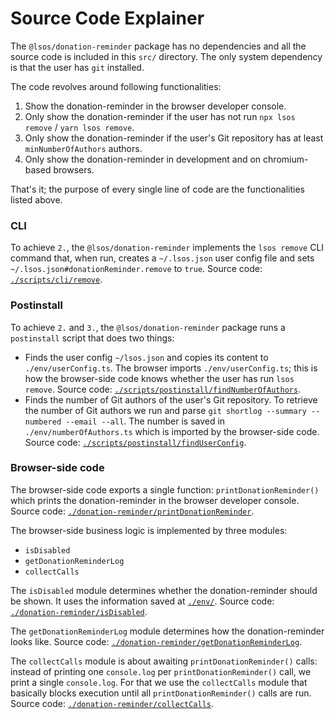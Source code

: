 # Source Code Explainer

The `@lsos/donation-reminder` package has no dependencies
and all the source code is included in this `src/` directory.
The only system dependency is that the user has `git` installed.

The code revolves around following functionalities:
 1. Show the donation-reminder in the browser developer console.
 2. Only show the donation-reminder if the user has not run `npx lsos remove` / `yarn lsos remove`.
 3. Only show the donation-reminder if the user's Git repository has at least `minNumberOfAuthors` authors.
 4. Only show the donation-reminder in development and on chromium-based browsers.

That's it; the purpose of every single line of code are the functionalities listed above.

### CLI

To achieve `2.`, the `@lsos/donation-reminder` implements the `lsos remove` CLI command that, when run, creates a `~/.lsos.json` user config file and sets `~/.lsos.json#donationReminder.remove` to `true`. Source code: [`./scripts/cli/remove`](/src/scripts/cli/remove.ts).

### Postinstall

To achieve `2.` and `3.`, the `@lsos/donation-reminder` package runs a `postinstall` script that does two things:
 - Finds the user config `~/lsos.json` and copies its content to `./env/userConfig.ts`.
   The browser imports `./env/userConfig.ts`;
   this is how the browser-side code knows whether the user has run `lsos remove`.
   Source code: [`./scripts/postinstall/findNumberOfAuthors`](/src/scripts/findNumberOfAuthors.ts).
 - Finds the number of Git authors of the user's Git repository.
   To retrieve the number of Git authors we run and parse `git shortlog --summary --numbered --email --all`.
   The number is saved in `./env/numberOfAuthors.ts` which is imported by the browser-side code.
   Source code: [`./scripts/postinstall/findUserConfig`](/src/scripts/findUserConfig.ts).

### Browser-side code

The browser-side code exports a single function: `printDonationReminder()` which prints the donation-reminder in the browser developer console.
Source code: [`./donation-reminder/printDonationReminder`](/src/donation-reminder/printDonationReminder.ts).

The browser-side business logic is implemented by three modules:
 - `isDisabled`
 - `getDonationReminderLog`
 - `collectCalls`

The `isDisabled` module determines whether the donation-reminder should be shown.
It uses the information saved at [`./env/`](/src/env/).
Source code: [`./donation-reminder/isDisabled`](/src/donation-reminder/isDisabled.ts).

The `getDonationReminderLog` module determines how the donation-reminder looks like.
Source code: [`./donation-reminder/getDonationReminderLog`](/src/donation-reminder/getDonationReminderLog.ts).

The `collectCalls` module is about awaiting `printDonationReminder()` calls:
instead of printing one `console.log` per `printDonationReminder()` call, we print a single `console.log`.
For that we use the `collectCalls` module that basically blocks execution until all `printDonationReminder()` calls are run.
Source code: [`./donation-reminder/collectCalls`](/src/donation-reminder/collectCalls.ts).
